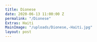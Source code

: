 ```yaml
---
title: Dionese
date: 2020-06-13 11:00:00 Z
permalink: "/Dionese"
Extras: Haiti
MainImage: "/uploads/Dionese,-Haiti.jpg"
layout: post
---
```


